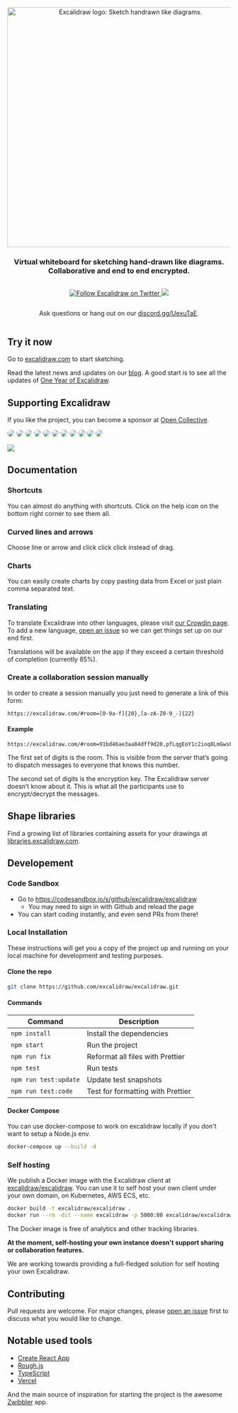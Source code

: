 <div align="center" style="display:flex;flex-direction:column;">
  <a href="https://excalidraw.com">
    <img width="540" src="./public/og-image-sm.png" alt="Excalidraw logo: Sketch handrawn like diagrams." />
  </a>
  <h3>Virtual whiteboard for sketching hand-drawn like diagrams.<br>Collaborative and end to end encrypted.</h3>
  <p>
    <a href="https://twitter.com/Excalidraw">
      <img alt="Follow Excalidraw on Twitter" src="https://img.shields.io/twitter/follow/excalidraw.svg?label=follow+excalidraw&style=social&logo=twitter">
    </a>
    <a target="_blank" href="https://crowdin.com/project/excalidraw">
      <img src="https://badges.crowdin.net/excalidraw/localized.svg">
    </a>
  </p>
  <p>Ask questions or hang out on our <a target="_blank" href="https://discord.gg/UexuTaE">discord.gg/UexuTaE</a>.</p>
</div>

## Try it now

Go to [excalidraw.com](https://excalidraw.com) to start sketching.

Read the latest news and updates on our [blog](https://blog.excalidraw.com). A good start is to see all the updates of [One Year of Excalidraw](https://blog.excalidraw.com/one-year-of-excalidraw/).

## Supporting Excalidraw

If you like the project, you can become a sponsor at [Open Collective](https://opencollective.com/excalidraw).

[<img src="https://opencollective.com/excalidraw/tiers/sponsors/0/avatar.svg?avatarHeight=120" style="border-radius: 50%">](https://opencollective.com/excalidraw/tiers/sponsors/0/website)
[<img src="https://opencollective.com/excalidraw/tiers/sponsors/1/avatar.svg?avatarHeight=120" style="border-radius: 50%">](https://opencollective.com/excalidraw/tiers/sponsors/1/website)
[<img src="https://opencollective.com/excalidraw/tiers/sponsors/2/avatar.svg?avatarHeight=120" style="border-radius: 50%">](https://opencollective.com/excalidraw/tiers/sponsors/2/website)
[<img src="https://opencollective.com/excalidraw/tiers/sponsors/3/avatar.svg?avatarHeight=120" style="border-radius: 50%">](https://opencollective.com/excalidraw/tiers/sponsors/3/website)
[<img src="https://opencollective.com/excalidraw/tiers/sponsors/4/avatar.svg?avatarHeight=120" style="border-radius: 50%">](https://opencollective.com/excalidraw/tiers/sponsors/4/website)
[<img src="https://opencollective.com/excalidraw/tiers/sponsors/5/avatar.svg?avatarHeight=120" style="border-radius: 50%">](https://opencollective.com/excalidraw/tiers/sponsors/5/website)
[<img src="https://opencollective.com/excalidraw/tiers/sponsors/6/avatar.svg?avatarHeight=120" style="border-radius: 50%">](https://opencollective.com/excalidraw/tiers/sponsors/6/website)
[<img src="https://opencollective.com/excalidraw/tiers/sponsors/7/avatar.svg?avatarHeight=120" style="border-radius: 50%">](https://opencollective.com/excalidraw/tiers/sponsors/7/website)
[<img src="https://opencollective.com/excalidraw/tiers/sponsors/8/avatar.svg?avatarHeight=120" style="border-radius: 50%">](https://opencollective.com/excalidraw/tiers/sponsors/8/website)
[<img src="https://opencollective.com/excalidraw/tiers/sponsors/9/avatar.svg?avatarHeight=120" style="border-radius: 50%">](https://opencollective.com/excalidraw/tiers/sponsors/9/website)
[<img src="https://opencollective.com/excalidraw/tiers/sponsors/10/avatar.svg?avatarHeight=120" style="border-radius: 50%">](https://opencollective.com/excalidraw/tiers/sponsors/10/website)

<a href="https://opencollective.com/excalidraw#category-CONTRIBUTE" target="_blank"><img src="https://opencollective.com/excalidraw/tiers/backers.svg?avatarHeight=32"/></a>

## Documentation

### Shortcuts

You can almost do anything with shortcuts. Click on the help icon on the bottom right corner to see them all.

### Curved lines and arrows

Choose line or arrow and click click click instead of drag.

### Charts

You can easily create charts by copy pasting data from Excel or just plain comma separated text.

### Translating

To translate Excalidraw into other languages, please visit [our Crowdin page](https://crowdin.com/project/excalidraw). To add a new language, [open an issue](https://github.com/excalidraw/excalidraw/issues/new) so we can get things set up on our end first.

Translations will be available on the app if they exceed a certain threshold of completion (currently 85%).

### Create a collaboration session manually

In order to create a session manually you just need to generate a link of this form:

```
https://excalidraw.com/#room=[0-9a-f]{20},[a-zA-Z0-9_-]{22}
```

#### Example

```
https://excalidraw.com/#room=91bd46ae3aa84dff9d20,pfLqgEoY1c2ioq8LmGwsFA
```

The first set of digits is the room. This is visible from the server that’s going to dispatch messages to everyone that knows this number.

The second set of digits is the encryption key. The Excalidraw server doesn’t know about it. This is what all the participants use to encrypt/decrypt the messages.

## Shape libraries

Find a growing list of libraries containing assets for your drawings at [libraries.excalidraw.com](https://libraries.excalidraw.com).

## Developement

### Code Sandbox

- Go to https://codesandbox.io/s/github/excalidraw/excalidraw
  - You may need to sign in with Github and reload the page
- You can start coding instantly, and even send PRs from there!

### Local Installation

These instructions will get you a copy of the project up and running on your local machine for development and testing purposes.

#### Clone the repo

```bash
git clone https://github.com/excalidraw/excalidraw.git
```

#### Commands

| Command               | Description                       |
|-----------------------|-----------------------------------|
| `npm install`         | Install the dependencies          |
| `npm start`           | Run the project                   |
| `npm run fix`         | Reformat all files with Prettier  |
| `npm test`            | Run tests                         |
| `npm run test:update` | Update test snapshots             |
| `npm run test:code`   | Test for formatting with Prettier |

#### Docker Compose

You can use docker-compose to work on excalidraw locally if you don't want to setup a Node.js env.

```sh
docker-compose up --build -d
```

### Self hosting

We publish a Docker image with the Excalidraw client at [excalidraw/excalidraw](https://hub.docker.com/r/excalidraw/excalidraw). You can use it to self host your own client under your own domain, on Kubernetes, AWS ECS, etc.

```sh
docker build -t excalidraw/excalidraw .
docker run --rm -dit --name excalidraw -p 5000:80 excalidraw/excalidraw:latest
```

The Docker image is free of analytics and other tracking libraries.

**At the moment, self-hosting your own instance doesn't support sharing or collaboration features.**

We are working towards providing a full-fledged solution for self hosting your own Excalidraw.

## Contributing

Pull requests are welcome. For major changes, please [open an issue](https://github.com/excalidraw/excalidraw/issues/new) first to discuss what you would like to change.

## Notable used tools

- [Create React App](https://github.com/facebook/create-react-app)
- [Rough.js](https://roughjs.com)
- [TypeScript](https://www.typescriptlang.org)
- [Vercel](https://vercel.com)

And the main source of inspiration for starting the project is the awesome [Zwibbler](https://zwibbler.com/demo/) app.
